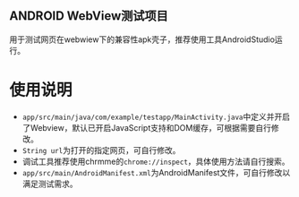 ## ANDROID WebView测试项目

用于测试网页在webwiew下的兼容性apk壳子，推荐使用工具AndroidStudio运行。

# 使用说明
- `app/src/main/java/com/example/testapp/MainActivity.java`中定义并开启了Webview，默认已开启JavaScript支持和DOM缓存，可根据需要自行修改。
- `String url`为打开的指定网页，可自行修改。
- 调试工具推荐使用chrmme的`chrome://inspect`，具体使用方法请自行搜索。
- `app/src/main/AndroidManifest.xml`为AndroidManifest文件，可自行修改以满足测试需求。